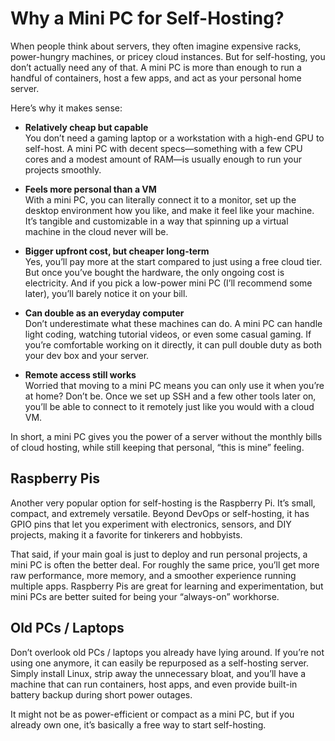 # Why a Mini PC for Self-Hosting?

When people think about servers, they often imagine expensive racks, power-hungry machines, or pricey cloud instances. But for self-hosting, you don’t actually need any of that. A mini PC is more than enough to run a handful of containers, host a few apps, and act as your personal home server.

Here’s why it makes sense:

- **Relatively cheap but capable**  
    You don’t need a gaming laptop or a workstation with a high-end GPU to self-host. A mini PC with decent specs—something with a few CPU cores and a modest amount of RAM—is usually enough to run your projects smoothly.

- **Feels more personal than a VM**  
    With a mini PC, you can literally connect it to a monitor, set up the desktop environment how you like, and make it feel like your machine. It’s tangible and customizable in a way that spinning up a virtual machine in the cloud never will be.

- **Bigger upfront cost, but cheaper long-term**  
    Yes, you’ll pay more at the start compared to just using a free cloud tier. But once you’ve bought the hardware, the only ongoing cost is electricity. And if you pick a low-power mini PC (I’ll recommend some later), you’ll barely notice it on your bill.

- **Can double as an everyday computer**  
    Don’t underestimate what these machines can do. A mini PC can handle light coding, watching tutorial videos, or even some casual gaming. If you’re comfortable working on it directly, it can pull double duty as both your dev box and your server.

- **Remote access still works**  
    Worried that moving to a mini PC means you can only use it when you’re at home? Don’t be. Once we set up SSH and a few other tools later on, you’ll be able to connect to it remotely just like you would with a cloud VM.

In short, a mini PC gives you the power of a server without the monthly bills of cloud hosting, while still keeping that personal, “this is mine” feeling.

## Raspberry Pis
Another very popular option for self-hosting is the Raspberry Pi. It’s small, compact, and extremely versatile. Beyond DevOps or self-hosting, it has GPIO pins that let you experiment with electronics, sensors, and DIY projects, making it a favorite for tinkerers and hobbyists.

That said, if your main goal is just to deploy and run personal projects, a mini PC is often the better deal. For roughly the same price, you’ll get more raw performance, more memory, and a smoother experience running multiple apps. Raspberry Pis are great for learning and experimentation, but mini PCs are better suited for being your “always-on” workhorse.

## Old PCs / Laptops

Don’t overlook old PCs / laptops you already have lying around. If you’re not using one anymore, it can easily be repurposed as a self-hosting server. Simply install Linux, strip away the unnecessary bloat, and you’ll have a machine that can run containers, host apps, and even provide built-in battery backup during short power outages.

It might not be as power-efficient or compact as a mini PC, but if you already own one, it’s basically a free way to start self-hosting.